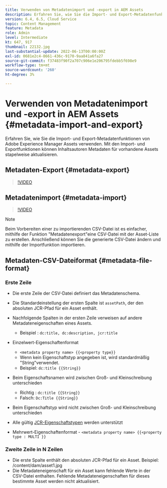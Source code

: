 ```yaml
---
title: Verwenden von Metadatenimport und -export in AEM Assets
description: Erfahren Sie, wie Sie die Import- und Export-Metadatenfunktionen von Adobe Experience Manager Assets verwenden. Mit den Import- und Exportfunktionen können Inhaltsautoren Metadaten für vorhandene Assets stapelweise aktualisieren.
version: 6.4, 6.5, Cloud Service
topic: Content Management
feature: Metadata
role: Admin
level: Intermediate
kt: 647, 917
thumbnail: 22132.jpg
last-substantial-update: 2022-06-13T00:00:00Z
exl-id: 0681e2c4-8661-436c-9170-9aa841a6fa27
source-git-commit: f37483f90f2a707c906e1e206795fdebb5f698e9
workflow-type: tm+mt
source-wordcount: '260'
ht-degree: 3%

---
```


# Verwenden von Metadatenimport und -export in AEM Assets {#metadata-import-and-export}

Erfahren Sie, wie Sie die Import- und Export-Metadatenfunktionen von Adobe Experience Manager Assets verwenden. Mit den Import- und Exportfunktionen können Inhaltsautoren Metadaten für vorhandene Assets stapelweise aktualisieren.

## Metadaten-Export {#metadata-export}

>[!VIDEO](https://video.tv.adobe.com/v/22132/?quality=12&learn=on)

## Metadatenimport {#metadata-import}

>[!VIDEO](https://video.tv.adobe.com/v/21374/?quality=12&learn=on)

>[!NOTE]
>
> Beim Vorbereiten einer zu importierenden CSV-Datei ist es einfacher, mithilfe der Funktion &quot;Metadatenexport&quot;eine CSV-Datei mit der Asset-Liste zu erstellen. Anschließend können Sie die generierte CSV-Datei ändern und mithilfe der Importfunktion importieren.

## Metadaten-CSV-Dateiformat {#metadata-file-format}

### Erste Zeile

* Die erste Zeile der CSV-Datei definiert das Metadatenschema.
* Die Standardeinstellung der ersten Spalte ist `assetPath`, der den absoluten JCR-Pfad für ein Asset enthält.

* Nachfolgende Spalten in der ersten Zeile verweisen auf andere Metadateneigenschaften eines Assets.
   * Beispiel : `dc:title, dc:description, jcr:title`

* Einzelwert-Eigenschaftenformat

   * `<metadata property name> {{<property type}}`
   * Wenn kein Eigenschaftstyp angegeben ist, wird standardmäßig &quot;String&quot;verwendet.
   * Beispiel: `dc:title {{String}}`

* Beim Eigenschaftsnamen wird zwischen Groß- und Kleinschreibung unterschieden
   * Richtig : `dc:title {{String}}`
   * Falsch: `Dc:Title {{String}}`

* Beim Eigenschaftstyp wird nicht zwischen Groß- und Kleinschreibung unterschieden
* Alle gültig [JCR-Eigenschaftstypen](https://www.adobe.io/experience-manager/reference-materials/spec/jsr170/javadocs/jcr-2.0/javax/jcr/PropertyType.html) werden unterstützt

* Mehrwert-Eigenschaftenformat - `<metadata property name> {{<property type : MULTI }}`

### Zweite Zeile in N Zeilen

* Die erste Spalte enthält den absoluten JCR-Pfad für ein Asset. Beispiel: /content/dam/asset1.jpg
* Die Metadateneigenschaft für ein Asset kann fehlende Werte in der CSV-Datei enthalten. Fehlende Metadateneigenschaften für dieses bestimmte Asset werden nicht aktualisiert.
